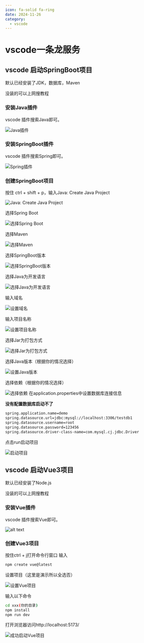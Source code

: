 ```yaml
---
icon: fa-solid fa-ring
date: 2024-11-26
category:
  - vscode
---
```


# vscode一条龙服务

## vscode 启动SpringBoot项目

默认已经安装了JDK，数据库，Maven

没装的可以上网搜教程

### 安装Java插件

vscode 插件搜索Java即可。

![Java插件](./vscodeMDimgdir/Java插件.png)

### 安装SpringBoot插件

vscode 插件搜索Spring即可。

![Spring插件](./vscodeMDimgdir/Spring插件.png)

### 创建SpringBoot项目

按住 ctrl + shift + p，输入Java: Create Java Project

![Java: Create Java Project](./vscodeMDimgdir/创建Java项目.png)

选择Spring Boot

![选择Spring Boot](./vscodeMDimgdir/SpringType.png)

选择Maven

![选择Maven](./vscodeMDimgdir/MavenType.png)

选择SpringBoot版本

![选择SpringBoot版本](./vscodeMDimgdir/SpringVersion.png)

选择Java为开发语言

![选择Java为开发语言](./vscodeMDimgdir/JavaLan.png)

输入域名

![设置域名](./vscodeMDimgdir/setDomain.png)

输入项目名称

![设置项目名称](./vscodeMDimgdir/setProName.png)

选择Jar为打包方式

![选择Jar为打包方式](./vscodeMDimgdir/setPackage.png)

选择Java版本（根据你的情况选择）

![设置Java版本](./vscodeMDimgdir/setJavaVersion.png)

选择依赖（根据你的情况选择）

![选择依赖](./vscodeMDimgdir/setDependency.png)
在application.properties中设置数据库连接信息

**没有配置数据库启动不了**

```bash
spring.application.name=demo
spring.datasource.url=jdbc:mysql://localhost:3306/testdb1
spring.datasource.username=root
spring.datasource.password=123456
spring.datasource.driver-class-name=com.mysql.cj.jdbc.Driver
```

点击run启动项目

![启动项目](./vscodeMDimgdir/startProject.png)

## vscode 启动Vue3项目

默认已经安装了Node.js

没装的可以上网搜教程

### 安装Vue插件

vscode 插件搜索Vue即可。

![alt text](./vscodeMDimgdir/vuePlugin.png)

### 创建Vue3项目

按住ctrl + j打开命令行窗口 输入

```bash
npm create vue@latest
```

设置项目（这里是演示所以全选否）

![设置Vue项目](./vscodeMDimgdir/setVueAttr.png)

输入以下命令

```bash
cd xxx(你的目录)
npm install
npm run dev
```

打开浏览器访问http://localhost:5173/

![成功启动Vue项目](./vscodeMDimgdir/成功启动Vue项目.png)
